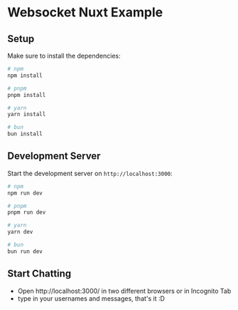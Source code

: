 # Websocket Nuxt Example

## Setup

Make sure to install the dependencies:

```bash
# npm
npm install

# pnpm
pnpm install

# yarn
yarn install

# bun
bun install
```

## Development Server

Start the development server on `http://localhost:3000`:

```bash
# npm
npm run dev

# pnpm
pnpm run dev

# yarn
yarn dev

# bun
bun run dev
```

## Start Chatting
* Open http://localhost:3000/ in two different browsers or in Incognito Tab
* type in your usernames and messages, that's it :D
